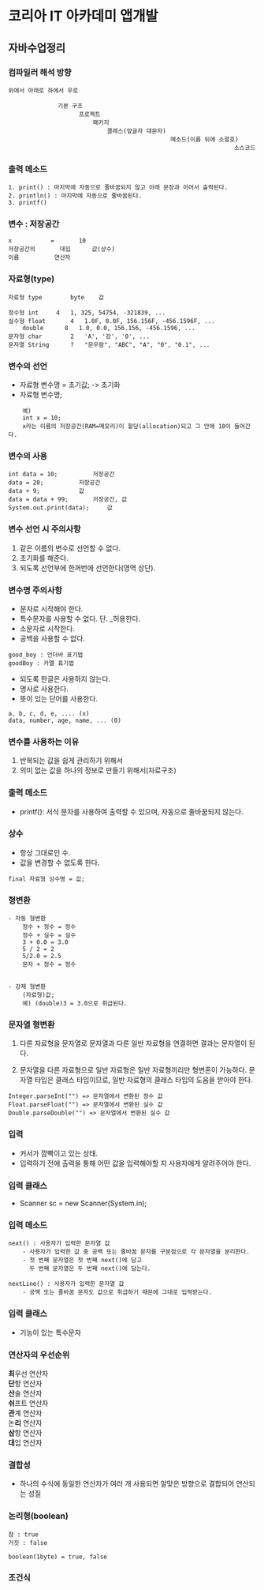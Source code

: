 # **코리아 IT 아카데미 앱개발**
## 자바수업정리

### 컴파일러 해석 방향
    위에서 아래로 좌에서 우로
    
                  기본 구조
                    	프로젝트
                    		패키지
                    			클래스(앞글자 대문자)
                                  				  메소드(이름 뒤에 소괄호)
                                  					                소스코드
                                                       
### 출력 메소드
```
1. print() : 마지막에 자동으로 줄바꿈되지 않고 아래 문장과 이어서 출력된다.
2. println() : 마지막에 자동으로 줄바꿈된다.
3. printf()
```

### 변수 : 저장공간
```
x			=		10
저장공간의		대입		값(상수)
이름			연산자
```

### 자료형(type)
```
자료형	type		byte	값	

정수형	int		4	1, 325, 54754, -321839, ...
실수형	float		4	1.0F, 0.0F, 156.156F, -456.1596F, ...
	double		8	1.0, 0.0, 156.156, -456.1596, ...
문자형	char		2	'A', '강', '0', ...	
문자열	String		?	"문우람", "ABC", "A", "0", "0.1", ...
```

### 변수의 선언
- 자료형 변수명 = 초기값; -> 초기화
- 자료형 변수명;
```
	예)
	int x = 10;
	x라는 이름의 저장공간(RAM=메모리)이 할당(allocation)되고 그 안에 10이 들어간다.
```

### 변수의 사용
```
int data = 10;			저장공간
data = 20;			저장공간
data + 9;			값
data = data + 99;		저장공간, 값
System.out.print(data);		값
```

### 변수 선언 시 주의사항
1. 같은 이름의 변수로 선언할 수 없다.
2. 초기화를 해준다.
3. 되도록 선언부에 한꺼번에 선언한다(영역 상단).

### 변수명 주의사항
- 문자로 시작해야 한다.
- 특수문자를 사용할 수 없다. 단. _허용한다.
- 소문자로 시작한다.
- 공백을 사용할 수 없다.
```
good_boy : 언더바 표기법
goodBoy : 카멜 표기법
```
- 되도록 한글은 사용하지 않는다.
- 명사로 사용한다.
- 뜻이 있는 단어를 사용한다.
```
a, b, c, d, e, .... (x)
data, number, age, name, ... (0)
```

### 변수를 사용하는 이유
1. 반복되는 값을 쉽게 관리하기 위해서
2. 의미 없는 값을 하나의 정보로 만들기 위해서(자료구조)

### 출력 메소드
- printf(): 서식 문자를 사용하여 출력할 수 있으며, 자동으로 줄바꿈되지 않는다.
  
### 상수
- 항상 그대로인 수.
- 값을 변경할 수 없도록 한다.	
```	
final 자료형 상수명 = 값;
```

### 형변환
```
- 자동 형변환
	정수 + 정수 = 정수
	정수 + 실수 = 실수
	3 + 0.0 = 3.0
	5 / 2 = 2	
	5/2.0 = 2.5	
	문자 + 정수 = 정수


- 강제 형변환
	(자료형)값;
	예) (double)3 = 3.0으로 취급된다.
```

### 문자열 형변환
1. 다른 자료형을 문자열로
	문자열과 다른 일반 자료형을 연결하면 결과는 문자열이 된다.

2. 문자열을 다른 자료형으로
	일반 자료형은 일반 자료형끼리만 형변혼이 가능하다.
	문자열 타입은 클래스 타입이므로, 일반 자료형의 클래스 타입의 도움을 받아야 한다.
```
Integer.parseInt("") => 문자열에서 변환된 정수 값
Float.parseFloat("") => 문자열에서 변환된 실수 값
Double.parseDouble("") => 문자열에서 변환된 실수 값
```

### 입력
- 커서가 깜빡이고 있는 상태.
- 입력하기 전에 출력을 통해 어떤 값을 입력해야할 지 사용자에게 알려주어야 한다.

### 입력 클래스
- Scanner sc = new Scanner(System.in);

### 입력 메소드
```
next() : 사용자가 입력한 문자열 값
	- 사용자가 입력한 값 중 공백 또는 줄바꿈 문자를 구분점으로 각 문자열을 분리한다.
	- 첫 번째 문자열은 첫 번째 next()에 담고
	  두 번째 문자열은 두 번째 next()에 담는다.

nextLine() : 사용자가 입력한 문자열 값
	- 공백 또는 줄바꿈 문자도 값으로 취급하기 때문에 그대로 입력받는다.
```

### 입력 클래스
- 기능이 있는 특수문자

### 연산자의 우선순위
**최**우선 연산자 <br>
**단**항 연산자 <br>
**산**술 연산자 <br>
**쉬**프트 연산자 <br>
**관**계 연산자 <br>
논**리** 연산자 <br>
**삼**항 연산자 <br>
**대**입 연산자

### 결합성
- 하나의 수식에 동일한 연산자가 여러 개 사용되면 알맞은 방향으로 결합되어 연산되는 성질

### 논리형(boolean)
```
참 : true
거짓 : false

boolean(1byte) = true, false
```

### 조건식
